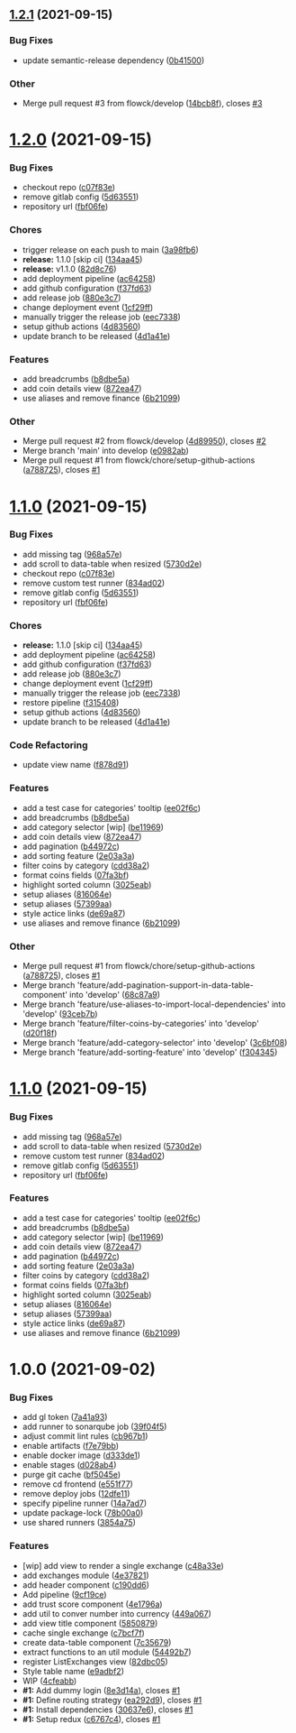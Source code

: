 ## [1.2.1](https://github.com/flowck/coingecko-dashboard-copycat-react/compare/v1.2.0...v1.2.1) (2021-09-15)

### Bug Fixes

- update semantic-release dependency ([0b41500](https://github.com/flowck/coingecko-dashboard-copycat-react/commit/0b41500d65cd558cdf964bcf9eff3406d07af777))

### Other

- Merge pull request #3 from flowck/develop ([14bcb8f](https://github.com/flowck/coingecko-dashboard-copycat-react/commit/14bcb8f16a5c591f648b9c2c32a9b0b7b277eaf1)), closes [#3](https://github.com/flowck/coingecko-dashboard-copycat-react/issues/3)

# [1.2.0](https://github.com/flowck/coingecko-dashboard-copycat-react/compare/v1.1.0...v1.2.0) (2021-09-15)

### Bug Fixes

- checkout repo ([c07f83e](https://github.com/flowck/coingecko-dashboard-copycat-react/commit/c07f83edc2426ea49fe24f452340812b8059ab2c))
- remove gitlab config ([5d63551](https://github.com/flowck/coingecko-dashboard-copycat-react/commit/5d6355178f755f15deee671ece174cca64b166a9))
- repository url ([fbf06fe](https://github.com/flowck/coingecko-dashboard-copycat-react/commit/fbf06fecf40db7730da676e840ef030350811a9e))

### Chores

- trigger release on each push to main ([3a98fb6](https://github.com/flowck/coingecko-dashboard-copycat-react/commit/3a98fb68ae14a8bf2012491fead22b105adea78e))
- **release:** 1.1.0 [skip ci] ([134aa45](https://github.com/flowck/coingecko-dashboard-copycat-react/commit/134aa458bf1f0cfe395dc8720371fe748b996663))
- **release:** v1.1.0 ([82d8c76](https://github.com/flowck/coingecko-dashboard-copycat-react/commit/82d8c76923d38ca598c94152017776f9ce7fa5db))
- add deployment pipeline ([ac64258](https://github.com/flowck/coingecko-dashboard-copycat-react/commit/ac642586e803ce5e6bf7577ab8297c8cc63d71b3))
- add github configuration ([f37fd63](https://github.com/flowck/coingecko-dashboard-copycat-react/commit/f37fd63a42e4c6f20a12d3a63d44b8d819624b49))
- add release job ([880e3c7](https://github.com/flowck/coingecko-dashboard-copycat-react/commit/880e3c7a32d89c68abafd5a2be4eb2e2a42d67ce))
- change deployment event ([1cf29ff](https://github.com/flowck/coingecko-dashboard-copycat-react/commit/1cf29ffa3b3f2f55cd26c1a42237c75e0bdcd2e4))
- manually trigger the release job ([eec7338](https://github.com/flowck/coingecko-dashboard-copycat-react/commit/eec73380baa433cfa5d84e64df258823a7b46390))
- setup github actions ([4d83560](https://github.com/flowck/coingecko-dashboard-copycat-react/commit/4d83560111a3c85dab8c65dd3532c26ad992808d))
- update branch to be released ([4d1a41e](https://github.com/flowck/coingecko-dashboard-copycat-react/commit/4d1a41e2825d5dd355822a5ced249636bb2d5bdb))

### Features

- add breadcrumbs ([b8dbe5a](https://github.com/flowck/coingecko-dashboard-copycat-react/commit/b8dbe5a3e4151c17b95e499360479b786d560847))
- add coin details view ([872ea47](https://github.com/flowck/coingecko-dashboard-copycat-react/commit/872ea47f85dac2fb12bacbea4ed090255d926625))
- use aliases and remove finance ([6b21099](https://github.com/flowck/coingecko-dashboard-copycat-react/commit/6b21099966f28cef6d1f91d5d7a40e573455be18))

### Other

- Merge pull request #2 from flowck/develop ([4d89950](https://github.com/flowck/coingecko-dashboard-copycat-react/commit/4d89950eb23140d3f04de20efe2980ffcf53ce32)), closes [#2](https://github.com/flowck/coingecko-dashboard-copycat-react/issues/2)
- Merge branch 'main' into develop ([e0982ab](https://github.com/flowck/coingecko-dashboard-copycat-react/commit/e0982abeb6cde88efa4f6f19e182270bf8bc5f5d))
- Merge pull request #1 from flowck/chore/setup-github-actions ([a788725](https://github.com/flowck/coingecko-dashboard-copycat-react/commit/a7887255c7249c747830d219ecc086ec2b7bf6ad)), closes [#1](https://github.com/flowck/coingecko-dashboard-copycat-react/issues/1)

# [1.1.0](https://github.com/flowck/coingecko-dashboard-copycat-react/compare/v1.0.0...v1.1.0) (2021-09-15)

### Bug Fixes

- add missing tag ([968a57e](https://github.com/flowck/coingecko-dashboard-copycat-react/commit/968a57e67b956cb5d27fb8d0ceb8d1ae3711e0a7))
- add scroll to data-table when resized ([5730d2e](https://github.com/flowck/coingecko-dashboard-copycat-react/commit/5730d2ece6e538aca10201aaf1f067eab75d653b))
- checkout repo ([c07f83e](https://github.com/flowck/coingecko-dashboard-copycat-react/commit/c07f83edc2426ea49fe24f452340812b8059ab2c))
- remove custom test runner ([834ad02](https://github.com/flowck/coingecko-dashboard-copycat-react/commit/834ad02d80f1631a1480689b05d7293f0a785b42))
- remove gitlab config ([5d63551](https://github.com/flowck/coingecko-dashboard-copycat-react/commit/5d6355178f755f15deee671ece174cca64b166a9))
- repository url ([fbf06fe](https://github.com/flowck/coingecko-dashboard-copycat-react/commit/fbf06fecf40db7730da676e840ef030350811a9e))

### Chores

- **release:** 1.1.0 [skip ci] ([134aa45](https://github.com/flowck/coingecko-dashboard-copycat-react/commit/134aa458bf1f0cfe395dc8720371fe748b996663))
- add deployment pipeline ([ac64258](https://github.com/flowck/coingecko-dashboard-copycat-react/commit/ac642586e803ce5e6bf7577ab8297c8cc63d71b3))
- add github configuration ([f37fd63](https://github.com/flowck/coingecko-dashboard-copycat-react/commit/f37fd63a42e4c6f20a12d3a63d44b8d819624b49))
- add release job ([880e3c7](https://github.com/flowck/coingecko-dashboard-copycat-react/commit/880e3c7a32d89c68abafd5a2be4eb2e2a42d67ce))
- change deployment event ([1cf29ff](https://github.com/flowck/coingecko-dashboard-copycat-react/commit/1cf29ffa3b3f2f55cd26c1a42237c75e0bdcd2e4))
- manually trigger the release job ([eec7338](https://github.com/flowck/coingecko-dashboard-copycat-react/commit/eec73380baa433cfa5d84e64df258823a7b46390))
- restore pipeline ([f315408](https://github.com/flowck/coingecko-dashboard-copycat-react/commit/f3154085bf5e359fe26bb4140e09dd1b01ab7df1))
- setup github actions ([4d83560](https://github.com/flowck/coingecko-dashboard-copycat-react/commit/4d83560111a3c85dab8c65dd3532c26ad992808d))
- update branch to be released ([4d1a41e](https://github.com/flowck/coingecko-dashboard-copycat-react/commit/4d1a41e2825d5dd355822a5ced249636bb2d5bdb))

### Code Refactoring

- update view name ([f878d91](https://github.com/flowck/coingecko-dashboard-copycat-react/commit/f878d9122331087b4be1a9faeccf6a0158604904))

### Features

- add a test case for categories' tooltip ([ee02f6c](https://github.com/flowck/coingecko-dashboard-copycat-react/commit/ee02f6c44d1e21a71166d9aa04aa6cf3cac5df08))
- add breadcrumbs ([b8dbe5a](https://github.com/flowck/coingecko-dashboard-copycat-react/commit/b8dbe5a3e4151c17b95e499360479b786d560847))
- add category selector [wip] ([be11969](https://github.com/flowck/coingecko-dashboard-copycat-react/commit/be11969c1b57227c0af7fb721ea1faf6267ffb9f))
- add coin details view ([872ea47](https://github.com/flowck/coingecko-dashboard-copycat-react/commit/872ea47f85dac2fb12bacbea4ed090255d926625))
- add pagination ([b44972c](https://github.com/flowck/coingecko-dashboard-copycat-react/commit/b44972ca0e5e821b5086c7a8e160234737cfd508))
- add sorting feature ([2e03a3a](https://github.com/flowck/coingecko-dashboard-copycat-react/commit/2e03a3aa8994bb4dfbb843149e2b504d36052a9e))
- filter coins by category ([cdd38a2](https://github.com/flowck/coingecko-dashboard-copycat-react/commit/cdd38a2bed86f98ff0a38235c284b14a747a13c3))
- format coins fields ([07fa3bf](https://github.com/flowck/coingecko-dashboard-copycat-react/commit/07fa3bfde399fb3c2fb52993cadd24a87b537848))
- highlight sorted column ([3025eab](https://github.com/flowck/coingecko-dashboard-copycat-react/commit/3025eabb029c805221ada5f25f6e8956db7a0611))
- setup aliases ([816064e](https://github.com/flowck/coingecko-dashboard-copycat-react/commit/816064e0dfa8395c879f678d6fc0db4083a1c1db))
- setup aliases ([57399aa](https://github.com/flowck/coingecko-dashboard-copycat-react/commit/57399aac60bd500f8ae0a9f688904ee193a047ab))
- style actice links ([de69a87](https://github.com/flowck/coingecko-dashboard-copycat-react/commit/de69a87bc1f0b24551637e2109b0c492da90bc21))
- use aliases and remove finance ([6b21099](https://github.com/flowck/coingecko-dashboard-copycat-react/commit/6b21099966f28cef6d1f91d5d7a40e573455be18))

### Other

- Merge pull request #1 from flowck/chore/setup-github-actions ([a788725](https://github.com/flowck/coingecko-dashboard-copycat-react/commit/a7887255c7249c747830d219ecc086ec2b7bf6ad)), closes [#1](https://github.com/flowck/coingecko-dashboard-copycat-react/issues/1)
- Merge branch 'feature/add-pagination-support-in-data-table-component' into 'develop' ([68c87a9](https://github.com/flowck/coingecko-dashboard-copycat-react/commit/68c87a927a4245db22f24d7eedc1356877bd3749))
- Merge branch 'feature/use-aliases-to-import-local-dependencies' into 'develop' ([93ceb7b](https://github.com/flowck/coingecko-dashboard-copycat-react/commit/93ceb7b2e943e12a8375f71da699e2257fd09948))
- Merge branch 'feature/filter-coins-by-categories' into 'develop' ([d20f18f](https://github.com/flowck/coingecko-dashboard-copycat-react/commit/d20f18f4b561525e781a7425782cec26cc84d60b))
- Merge branch 'feature/add-category-selector' into 'develop' ([3c6bf08](https://github.com/flowck/coingecko-dashboard-copycat-react/commit/3c6bf08a063b1460cdfa4826815b1c75ed5ede26))
- Merge branch 'feature/add-sorting-feature' into 'develop' ([f304345](https://github.com/flowck/coingecko-dashboard-copycat-react/commit/f3043457c53476a9fe26f0f82059fc7769eb20f4))

# [1.1.0](https://github.com/flowck/coingecko-dashboard-copycat-react/compare/v1.0.0...v1.1.0) (2021-09-15)

### Bug Fixes

- add missing tag ([968a57e](https://github.com/flowck/coingecko-dashboard-copycat-react/commit/968a57e67b956cb5d27fb8d0ceb8d1ae3711e0a7))
- add scroll to data-table when resized ([5730d2e](https://github.com/flowck/coingecko-dashboard-copycat-react/commit/5730d2ece6e538aca10201aaf1f067eab75d653b))
- remove custom test runner ([834ad02](https://github.com/flowck/coingecko-dashboard-copycat-react/commit/834ad02d80f1631a1480689b05d7293f0a785b42))
- remove gitlab config ([5d63551](https://github.com/flowck/coingecko-dashboard-copycat-react/commit/5d6355178f755f15deee671ece174cca64b166a9))
- repository url ([fbf06fe](https://github.com/flowck/coingecko-dashboard-copycat-react/commit/fbf06fecf40db7730da676e840ef030350811a9e))

### Features

- add a test case for categories' tooltip ([ee02f6c](https://github.com/flowck/coingecko-dashboard-copycat-react/commit/ee02f6c44d1e21a71166d9aa04aa6cf3cac5df08))
- add breadcrumbs ([b8dbe5a](https://github.com/flowck/coingecko-dashboard-copycat-react/commit/b8dbe5a3e4151c17b95e499360479b786d560847))
- add category selector [wip] ([be11969](https://github.com/flowck/coingecko-dashboard-copycat-react/commit/be11969c1b57227c0af7fb721ea1faf6267ffb9f))
- add coin details view ([872ea47](https://github.com/flowck/coingecko-dashboard-copycat-react/commit/872ea47f85dac2fb12bacbea4ed090255d926625))
- add pagination ([b44972c](https://github.com/flowck/coingecko-dashboard-copycat-react/commit/b44972ca0e5e821b5086c7a8e160234737cfd508))
- add sorting feature ([2e03a3a](https://github.com/flowck/coingecko-dashboard-copycat-react/commit/2e03a3aa8994bb4dfbb843149e2b504d36052a9e))
- filter coins by category ([cdd38a2](https://github.com/flowck/coingecko-dashboard-copycat-react/commit/cdd38a2bed86f98ff0a38235c284b14a747a13c3))
- format coins fields ([07fa3bf](https://github.com/flowck/coingecko-dashboard-copycat-react/commit/07fa3bfde399fb3c2fb52993cadd24a87b537848))
- highlight sorted column ([3025eab](https://github.com/flowck/coingecko-dashboard-copycat-react/commit/3025eabb029c805221ada5f25f6e8956db7a0611))
- setup aliases ([816064e](https://github.com/flowck/coingecko-dashboard-copycat-react/commit/816064e0dfa8395c879f678d6fc0db4083a1c1db))
- setup aliases ([57399aa](https://github.com/flowck/coingecko-dashboard-copycat-react/commit/57399aac60bd500f8ae0a9f688904ee193a047ab))
- style actice links ([de69a87](https://github.com/flowck/coingecko-dashboard-copycat-react/commit/de69a87bc1f0b24551637e2109b0c492da90bc21))
- use aliases and remove finance ([6b21099](https://github.com/flowck/coingecko-dashboard-copycat-react/commit/6b21099966f28cef6d1f91d5d7a40e573455be18))

# 1.0.0 (2021-09-02)

### Bug Fixes

- add gl token ([7a41a93](https://gitlab.com/firmino.changani/coingecko-dashboard-copycat-react/commit/7a41a93e5960642e5cf91e062fdb947b3090466a))
- add runner to sonarqube job ([39f04f5](https://gitlab.com/firmino.changani/coingecko-dashboard-copycat-react/commit/39f04f55cf74199aa1f8ed786985ae1a715e3cd1))
- adjust commit lint rules ([cb967b1](https://gitlab.com/firmino.changani/coingecko-dashboard-copycat-react/commit/cb967b14b2c4b96945bba1890e632a4349fc646d))
- enable artifacts ([f7e79bb](https://gitlab.com/firmino.changani/coingecko-dashboard-copycat-react/commit/f7e79bba51f46e5b3708420126f34698d8a6d2c2))
- enable docker image ([d333de1](https://gitlab.com/firmino.changani/coingecko-dashboard-copycat-react/commit/d333de131d1beff4d0a9db28de323cde6bb18ca9))
- enable stages ([d028ab4](https://gitlab.com/firmino.changani/coingecko-dashboard-copycat-react/commit/d028ab42c14856cf22959e65d0fd6a85bc319476))
- purge git cache ([bf5045e](https://gitlab.com/firmino.changani/coingecko-dashboard-copycat-react/commit/bf5045e75d2af6b5d4b8dfd7ceb2944ab0af8539))
- remove cd frontend ([e551f77](https://gitlab.com/firmino.changani/coingecko-dashboard-copycat-react/commit/e551f773963924429705e97f2dea90e90be34a54))
- remove deploy jobs ([12dfe11](https://gitlab.com/firmino.changani/coingecko-dashboard-copycat-react/commit/12dfe11644037fecd037bcb85d0b7594415b6416))
- specify pipeline runner ([14a7ad7](https://gitlab.com/firmino.changani/coingecko-dashboard-copycat-react/commit/14a7ad7e13e7ec2ad72297716ab5c3f35abdaaa5))
- update package-lock ([78b00a0](https://gitlab.com/firmino.changani/coingecko-dashboard-copycat-react/commit/78b00a0c17a8f09d194b2fa361afbe883e4fffaa))
- use shared runners ([3854a75](https://gitlab.com/firmino.changani/coingecko-dashboard-copycat-react/commit/3854a7508c1b9f4072baae1d0d6b20d2cf4d1ee9))

### Features

- [wip] add view to render a single exchange ([c48a33e](https://gitlab.com/firmino.changani/coingecko-dashboard-copycat-react/commit/c48a33ef63a778a26e9bfac4265a0b4093e6dafe))
- add exchanges module ([4e37821](https://gitlab.com/firmino.changani/coingecko-dashboard-copycat-react/commit/4e37821b4ad3106d75c7c7c70b8dc26f3ea1c43b))
- add header component ([c190dd6](https://gitlab.com/firmino.changani/coingecko-dashboard-copycat-react/commit/c190dd6b3e57e3ea7ef2788f1ba5329fdef9beed))
- Add pipeline ([9cf19ce](https://gitlab.com/firmino.changani/coingecko-dashboard-copycat-react/commit/9cf19ce5dae881b9c3dbc5c3df8ea634b33ad2a1))
- add trust score component ([4e1796a](https://gitlab.com/firmino.changani/coingecko-dashboard-copycat-react/commit/4e1796a1c2e53480c768f47d61bfcf0c994c0602))
- add util to conver number into currency ([449a067](https://gitlab.com/firmino.changani/coingecko-dashboard-copycat-react/commit/449a0679acd7065b672b4be2e104f039c5bbeac7))
- add view title component ([5850879](https://gitlab.com/firmino.changani/coingecko-dashboard-copycat-react/commit/58508798655a4c48eed3061b8f856fa9b1d38040))
- cache single exchange ([c7bcf7f](https://gitlab.com/firmino.changani/coingecko-dashboard-copycat-react/commit/c7bcf7f24785ca34360ec156603b36c676837f26))
- create data-table component ([7c35679](https://gitlab.com/firmino.changani/coingecko-dashboard-copycat-react/commit/7c35679c329e47090ee2f1228305792ac8b4f93d))
- extract functions to an util module ([54492b7](https://gitlab.com/firmino.changani/coingecko-dashboard-copycat-react/commit/54492b7aa0051e4d0599889447e44614873c06d0))
- register ListExchanges view ([82dbc05](https://gitlab.com/firmino.changani/coingecko-dashboard-copycat-react/commit/82dbc058d1167076bc27f98af850a28591727d06))
- Style table name ([e9adbf2](https://gitlab.com/firmino.changani/coingecko-dashboard-copycat-react/commit/e9adbf2e1cd7ad3f04e623dbd9d6af7b8309e7be))
- WIP ([4cfeabb](https://gitlab.com/firmino.changani/coingecko-dashboard-copycat-react/commit/4cfeabbd7a4b50f8fe0ca0a4a9c44bac3207efaf))
- **#1:** Add dummy login ([8e3d14a](https://gitlab.com/firmino.changani/coingecko-dashboard-copycat-react/commit/8e3d14acbd903a97c0a725762c3b5f1100b2d6e8)), closes [#1](https://gitlab.com/firmino.changani/coingecko-dashboard-copycat-react/issues/1)
- **#1:** Define routing strategy ([ea292d9](https://gitlab.com/firmino.changani/coingecko-dashboard-copycat-react/commit/ea292d910f9b0e11d327c262e283c90c458aeea0)), closes [#1](https://gitlab.com/firmino.changani/coingecko-dashboard-copycat-react/issues/1)
- **#1:** Install dependencies ([30637e6](https://gitlab.com/firmino.changani/coingecko-dashboard-copycat-react/commit/30637e60da6c608d02c5820cf6701ced089a2ccb)), closes [#1](https://gitlab.com/firmino.changani/coingecko-dashboard-copycat-react/issues/1)
- **#1:** Setup redux ([c6767c4](https://gitlab.com/firmino.changani/coingecko-dashboard-copycat-react/commit/c6767c414a2bfda70e6faefb3ccda667d7c237b5)), closes [#1](https://gitlab.com/firmino.changani/coingecko-dashboard-copycat-react/issues/1)
